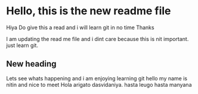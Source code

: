 
# Hello, this is the new readme file

Hiya
Do give this a read and i will learn git in no time
Thanks

I am updating the read me file and i dint care because this is nit important. just learn git.

## New heading
Lets see whats happening and i  am enjoying learning git 
hello my name is nitin and nice to meet
Hola
arigato
dasvidaniya.
hasta leugo
hasta manyana